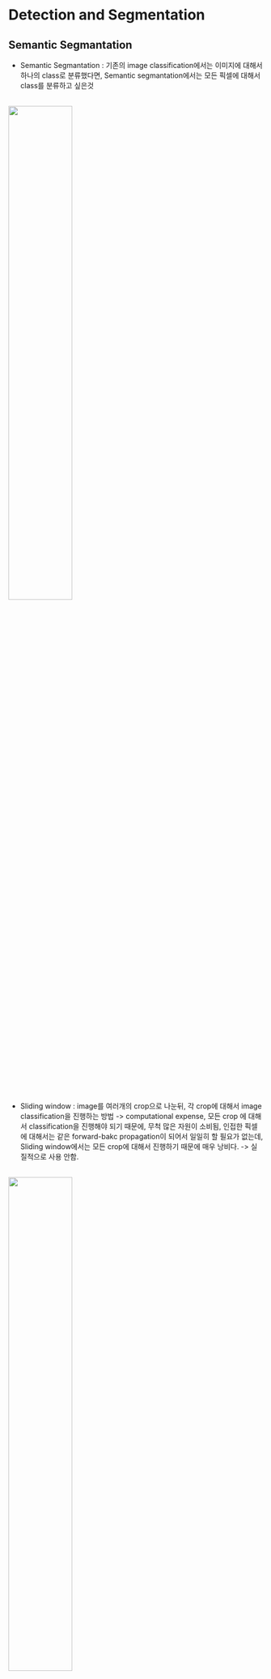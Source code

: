 # Detection and Segmentation

## Semantic Segmantation
- Semantic Segmantation : 기존의 image classification에서는 이미지에 대해서 하나의 class로 분류했다면, Semantic segmantation에서는 모든 픽셀에 대해서 class를 분류하고 싶은것
<br>
<img src="https://user-images.githubusercontent.com/48700102/118393673-37e63b00-b67b-11eb-85ac-92eacdbddbf1.png" width="50%">
<br>

- Sliding window : image를 여러개의 crop으로 나눈뒤, 각 crop에 대해서 image classification을 진행하는 방법 -> computational expense, 모든 crop 에 대해서 classification을 진행해야 되기 때문에, 무척 많은 자원이 소비됨, 인접한 픽셀에 대해서는 같은 forward-bakc propagation이 되어서 일일히 할 필요가 없는데, Sliding window에서는 모든 crop에 대해서 진행하기 때문에 매우 낭비다. -> 실질적으로 사용 안함.
<br>
<img src="https://user-images.githubusercontent.com/48700102/118393795-da062300-b67b-11eb-8239-ef893a039138.png" width="50%">
<br>

- Fully Convolutional : gigantic convolutional neural network으로 모든 픽셀에 대해서 진행, output data에서 모든 픽셀에 대해서 classifier가 존재하게 됨 -> very expensive(모든 픽셀에 대한 computation)
- 실제적으로 사용할때는, Fully convolutional 사이에 downsampling 과 upsampling을 lower spatial resolution 계산을 통해서 computation을 줄인다.
<br>
<img src="https://user-images.githubusercontent.com/48700102/118393930-98c24300-b67c-11eb-8748-3ea098368a32.png" width="50%">
<br>

<br>
<img src="https://user-images.githubusercontent.com/48700102/118393950-b5f71180-b67c-11eb-967c-c88e5f8ce030.png" width="50%">
<br>

- Up-sampling의 한 방법 : Un-pooling, Max Unpooling
- Max unpooling할때, 어느 부분에서 Max pooling step이 이루어졌는지 저장하고, Max unpooling때 retrieve하게 된다.


